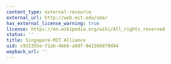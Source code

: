 ```yaml
---
content_type: external-resource
external_url: http://web.mit.edu/sma/
has_external_license_warning: true
license: https://en.wikipedia.org/wiki/All_rights_reserved
status: ''
title: Singapore-MIT Alliance
uid: c915355e-71ab-4bb6-a9df-84156b079d44
wayback_url: ''
---
```

